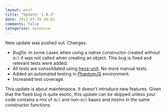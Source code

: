```yaml
---
layout: post
title: "Update: 1.0.3"
date: 2013-05-30 20:02
comments: false
categories: announce
---
```


New update was pushed out. Changes:

* Bugfix: in some cases when using a native constructor created without `dcl`
  it was not called when creating an object. This bug is fixed and relevant
  tests were added.
* All tests are consolidated using [heya-unit](https://github.com/heya/unit).
  No more manual tests.
* Added an automated testing in [PhantomJS](http://phantomjs.org/) environment.
* Increased test coverage.

This update is about maintenance. It doesn't introduce new features. Given that
the fixed bug is quite exotic, this update can be skipped unless your code contains
a mix of `dcl` and non-`dcl` bases and mixins in the same constructor functions.